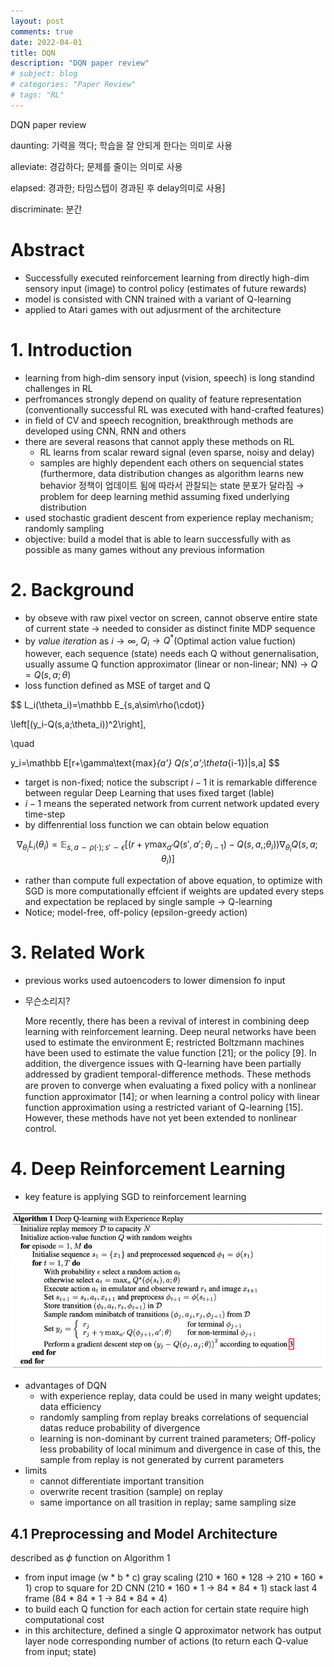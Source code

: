 ```yaml
---
layout: post
comments: true
date: 2022-04-01
title: DQN
description: "DQN paper review"
# subject: blog
# categories: "Paper Review"
# tags: "RL"
---
```


DQN paper review


daunting: 기력을 꺽다; 학습을 잘 안되게 한다는 의미로 사용

alleviate: 경감하다; 문제를 줄이는 의미로 사용

elapsed: 경과한; 타임스텝이 경과된 후 delay의미로 사용]

discriminate: 분간

# Abstract

- Successfully executed reinforcement learning from directly high-dim sensory input (image) to control policy (estimates of future rewards)
- model is consisted with CNN trained with a variant of Q-learning
- applied to Atari games with out adjusrment of the architecture

# 1. Introduction

- learning from high-dim sensory input (vision, speech) is long standind challenges in RL
- perfromances strongly depend on quality of feature representation
(conventionally successful RL was executed with hand-crafted features)
- in field of CV and speech recognition, breakthrough methods are developed using CNN, RNN and others
- there are several reasons that cannot apply these methods on RL
    - RL learns from scalar reward signal (even sparse, noisy and delay)
    - samples are highly dependent each others on sequencial states
    (furthermore, data distribution changes as algorithm learns new behavior
    정책이 업데이트 됨에 따라서 관찰되는 state 분포가 달라짐
    → problem for deep learning methid assuming fixed underlying distribution
- used stochastic gradient descent from experience replay mechanism; randomly sampling
- objective: build a model that is able to learn successfully with as possible as many games without any previous information

# 2. Background

- by obseve with raw pixel vector on screen, cannot observe entire state of current state
→ needed to consider as distinct finite MDP sequence
- by *value iteration* as $i\to \infty$, $Q_i\to Q^*$(Optimal action value fuction)
however, each sequence (state) needs each Q without genernalisation, usually assume Q function approximator (linear or non-linear; NN) → $Q=Q(s,a;\theta)$
- loss function defined as MSE of target and Q

$$
L_i(\theta_i)=\mathbb E_{s,a\sim\rho(\cdot)}

\left[(y_i-Q(s,a;\theta_i))^2\right],

\quad

y_i=\mathbb E[r+\gamma\text{max}_{a'} Q(s',a';\theta_{i-1})|s,a]
$$

- target is non-fixed; notice the subscript $i-1$
it is remarkable difference between regular Deep Learning that uses fixed target (lable)
- $i-1$ means the seperated network from current network updated every time-step
- by diffenrential loss function we can obtain below equation

$$
\nabla_{\theta_i}L_i(\theta_i)=\mathbb E_{s,a\sim\rho(\cdot);s'\sim\epsilon}\left[\left(
r+\gamma\max_{a'}Q(s',a';\theta_{i-1})-Q(s,a,;\theta_i)
\right)\nabla_{\theta_i}Q(s,a;\theta_i)\right]
$$

- rather than compute full expectation of above equation, to optimize with SGD is more computationally effcient
if weights are updated every steps and expectation be replaced by single sample → Q-learning
- Notice; model-free, off-policy (epsilon-greedy action)

# 3. Related Work

- previous works used autoencoders to lower dimension fo input
- 무슨소리지?
    
    More recently, there has been a revival of interest in combining deep learning with reinforcement learning. Deep neural networks have been used to estimate the environment E; restricted Boltzmann machines have been used to estimate the value function [21]; or the policy [9]. In addition, the divergence issues with Q-learning have been partially addressed by gradient temporal-difference methods. These methods are proven to converge when evaluating a ﬁxed policy with a nonlinear function approximator [14]; or when learning a control policy with linear function approximation using a restricted variant of Q-learning [15]. However, these methods have not yet been extended to nonlinear control.
    

# 4. Deep Reinforcement Learning

- key feature is applying SGD to reinforcement learning

![_config.yml](/images/paper_review_images/DQN_pseudo.png)


- advantages of DQN
    - with experience replay, data could be used in many weight updates; data efficiency
    - randomly sampling from replay breaks correlations of sequencial datas
    reduce probability of divergence
    - learning is non-dominant by current trained parameters; Off-policy
    less probability of local minimum and divergence
    in case of this, the sample from replay is not generated by current parameters
- limits
    - cannot differentiate important transition
    - overwrite recent trasition (sample) on replay
    - same importance on all trasition in replay; same sampling size

## 4.1 Preprocessing and Model Architecture

described as $\phi$ function on Algorithm 1

- from input image (w * b * c)
gray scaling (210 * 160 * 128 → 210 * 160 * 1)
crop to square for 2D CNN (210 * 160 * 1 → 84 * 84 * 1)
stack last 4 frame (84 * 84 * 1 → 84 * 84 * 4)
- to build each Q function for each action for certain state require high computational cost
- in this architecture, defined a single Q approximator network has output layer node corresponding number of actions (to return each Q-value from input; state)